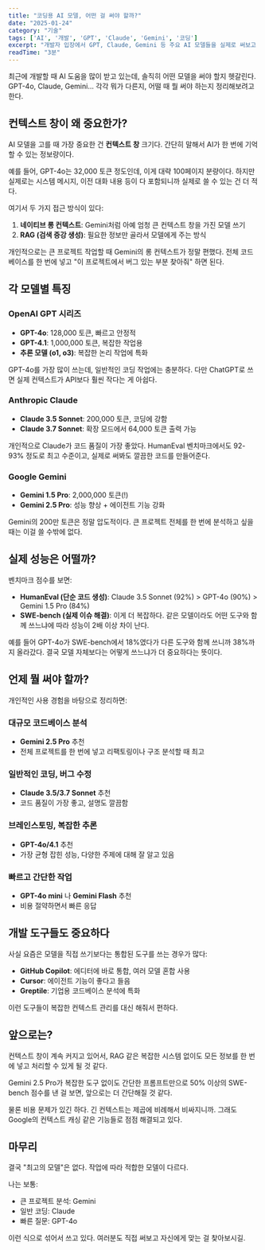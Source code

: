 ```yaml
---
title: "코딩용 AI 모델, 어떤 걸 써야 할까?"
date: "2025-01-24"
category: "기술"
tags: ['AI', '개발', 'GPT', 'Claude', 'Gemini', '코딩']
excerpt: "개발자 입장에서 GPT, Claude, Gemini 등 주요 AI 모델들을 실제로 써보고 비교해본 후기"
readTime: "3분"
---
```


최근에 개발할 때 AI 도움을 많이 받고 있는데, 솔직히 어떤 모델을 써야 할지 헷갈린다. GPT-4o, Claude, Gemini... 각각 뭐가 다른지, 어떨 때 뭘 써야 하는지 정리해보려고 한다.

## 컨텍스트 창이 왜 중요한가?

AI 모델을 고를 때 가장 중요한 건 **컨텍스트 창** 크기다. 간단히 말해서 AI가 한 번에 기억할 수 있는 정보량이다. 

예를 들어, GPT-4o는 32,000 토큰 정도인데, 이게 대략 100페이지 분량이다. 하지만 실제로는 시스템 메시지, 이전 대화 내용 등이 다 포함되니까 실제로 쓸 수 있는 건 더 적다.

여기서 두 가지 접근 방식이 있다:

1. **네이티브 롱 컨텍스트**: Gemini처럼 아예 엄청 큰 컨텍스트 창을 가진 모델 쓰기
2. **RAG (검색 증강 생성)**: 필요한 정보만 골라서 모델에게 주는 방식

개인적으로는 큰 프로젝트 작업할 때 Gemini의 롱 컨텍스트가 정말 편했다. 전체 코드베이스를 한 번에 넣고 "이 프로젝트에서 버그 있는 부분 찾아줘" 하면 된다.

## 각 모델별 특징

### OpenAI GPT 시리즈

- **GPT-4o**: 128,000 토큰, 빠르고 안정적
- **GPT-4.1**: 1,000,000 토큰, 복잡한 작업용
- **추론 모델 (o1, o3)**: 복잡한 논리 작업에 특화

GPT-4o를 가장 많이 쓰는데, 일반적인 코딩 작업에는 충분하다. 다만 ChatGPT로 쓰면 실제 컨텍스트가 API보다 훨씬 작다는 게 아쉽다.

### Anthropic Claude

- **Claude 3.5 Sonnet**: 200,000 토큰, 코딩에 강함
- **Claude 3.7 Sonnet**: 확장 모드에서 64,000 토큰 출력 가능

개인적으로 Claude가 코드 품질이 가장 좋았다. HumanEval 벤치마크에서도 92-93% 정도로 최고 수준이고, 실제로 써봐도 깔끔한 코드를 만들어준다.

### Google Gemini

- **Gemini 1.5 Pro**: 2,000,000 토큰(!)
- **Gemini 2.5 Pro**: 성능 향상 + 에이전트 기능 강화

Gemini의 200만 토큰은 정말 압도적이다. 큰 프로젝트 전체를 한 번에 분석하고 싶을 때는 이걸 쓸 수밖에 없다.

## 실제 성능은 어떨까?

벤치마크 점수를 보면:

- **HumanEval (단순 코드 생성)**: Claude 3.5 Sonnet (92%) > GPT-4o (90%) > Gemini 1.5 Pro (84%)
- **SWE-bench (실제 이슈 해결)**: 이게 더 복잡하다. 같은 모델이라도 어떤 도구와 함께 쓰느냐에 따라 성능이 2배 이상 차이 난다.

예를 들어 GPT-4o가 SWE-bench에서 18%였다가 다른 도구와 함께 쓰니까 38%까지 올라갔다. 결국 모델 자체보다는 어떻게 쓰느냐가 더 중요하다는 뜻이다.

## 언제 뭘 써야 할까?

개인적인 사용 경험을 바탕으로 정리하면:

### 대규모 코드베이스 분석
- **Gemini 2.5 Pro** 추천
- 전체 프로젝트를 한 번에 넣고 리팩토링이나 구조 분석할 때 최고

### 일반적인 코딩, 버그 수정
- **Claude 3.5/3.7 Sonnet** 추천  
- 코드 품질이 가장 좋고, 설명도 깔끔함

### 브레인스토밍, 복잡한 추론
- **GPT-4o/4.1** 추천
- 가장 균형 잡힌 성능, 다양한 주제에 대해 잘 알고 있음

### 빠르고 간단한 작업
- **GPT-4o mini** 나 **Gemini Flash** 추천
- 비용 절약하면서 빠른 응답

## 개발 도구들도 중요하다

사실 요즘은 모델을 직접 쓰기보다는 통합된 도구를 쓰는 경우가 많다:

- **GitHub Copilot**: 에디터에 바로 통합, 여러 모델 혼합 사용
- **Cursor**: 에이전트 기능이 좋다고 들음  
- **Greptile**: 기업용 코드베이스 분석에 특화

이런 도구들이 복잡한 컨텍스트 관리를 대신 해줘서 편하다.

## 앞으로는?

컨텍스트 창이 계속 커지고 있어서, RAG 같은 복잡한 시스템 없이도 모든 정보를 한 번에 넣고 처리할 수 있게 될 것 같다. 

Gemini 2.5 Pro가 복잡한 도구 없이도 간단한 프롬프트만으로 50% 이상의 SWE-bench 점수를 낸 걸 보면, 앞으로는 더 간단해질 것 같다.

물론 비용 문제가 있긴 하다. 긴 컨텍스트는 제곱에 비례해서 비싸지니까. 그래도 Google의 컨텍스트 캐싱 같은 기능들로 점점 해결되고 있다.

## 마무리

결국 "최고의 모델"은 없다. 작업에 따라 적합한 모델이 다르다. 

나는 보통:
- 큰 프로젝트 분석: Gemini
- 일반 코딩: Claude  
- 빠른 질문: GPT-4o

이런 식으로 섞어서 쓰고 있다. 여러분도 직접 써보고 자신에게 맞는 걸 찾아보시길.